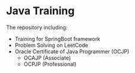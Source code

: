 # Java Training

The repository including: 
- Training for SpringBoot framework
- Problem Solving on LeetCode
- Oracle Certificate of Java Programmer (OCJP)
    - OCAJP (Associate)
    - OCPJP (Professional)